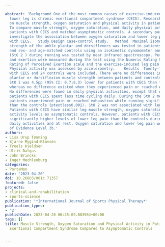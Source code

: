 ---
abstract: 'Background One of the most common causes of exercise-induced pain in the
  lower leg is chronic exertional compartment syndrome (CECS). Research is limited
  on muscle strength, oxygen saturation and physical activity in patients with CECS.   Purpose
  To compare muscle strength, oxygen saturation, and daily physical activity between
  patients with CECS and matched asymptomatic controls. A secondary purpose was to
  investigate the association between oxygen saturation and lower leg pain in patients
  with CECS.   Study Design Case-control study.   Method  Maximal isometric muscle
  strength of the ankle plantar and dorsiflexors was tested in patients with CECS
  and sex- and age-matched controls using an isokinetic dynamometer and oxygen saturation
  (StO 2 ) during running was tested by near infrared spectroscopy. Perceived pain
  and exertion were measured during the test using the Numeric Rating Scale and Borg
  Rating of Perceived Exertion scale and the exercise-induced leg pain questionnaire.
  Physical activity was assessed by accelerometry.    Results  Twenty-four patients
  with CECS and 24 controls were included. There were no differences in maximal isometric
  plantar or dorsiflexion muscle strength between patients and controls. Baseline
  StO 2 was 4.5pp (95% CI: 0.7;8.3) lower for patients with CECS than for controls,
  whereas no difference existed when they experienced pain or reached exhaustion.
  No differences were found in daily physical activities, except that on average,
  patients with CECS spent less time cycling daily. During the StO 2 measurement,
  patients experienced pain or reached exhaustion while running significantly earlier
  than the controls (ptextless0.001). StO 2 was not associated with leg pain.    Conclusion
  Patients with CECS have similar leg muscle strength, oxygen saturation and physical
  activity levels as asymptomatic controls. However, patients with CECS experienced
  significantly higher levels of lower leg pain than the controls during running,
  daily activities and at rest. Oxygen saturation and lower leg pain were not associated.   Level
  of Evidence Level 3b.'
authors:
- Lisa Urup Tønning
- Bjarne Mygind-Klavsen
- Troels Kjeldsen
- Ulrik Dalgas
- John Brincks
- Inger Mechlenburg
categories:
- PortaMon
date: '2023-04-20'
doi: 10.26603/001c.71357
featured: false
projects:
- clinical-and-rehabilitation
- sports-science
publication: '*International Journal of Sports Physical Therapy*'
publication_types:
- '2'
publishDate: 2023-04-20 06:45:09.883984+00:00
tags: []
title: Muscle Strength, Oxygen Saturation and Physical Activity in Patients with Chronic
  Exertional Compartment Syndrome Compared to Asymptomatic Controls

---
